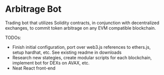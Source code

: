 # Arbitrage Bot
 Trading bot that utilizes Solidity contracts, in conjunction with decentralized exchanges, to commit token arbitrage on any EVM compatible blockchain. 
 
 TODOs:
 - Finish initial configuration, port over web3.js references to ethers.js, setup hardhat, etc. See existing readme in downloads
 - Research new stategies, create modular scripts for each blockchain, implement bot for DEXs on AVAX, etc. 
 - Neat React front-end
